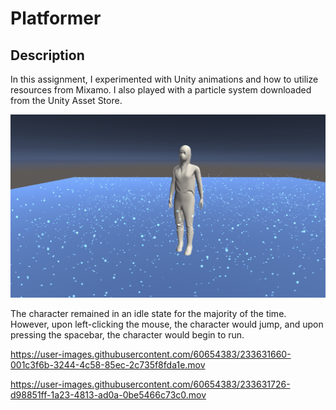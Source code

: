 **Platformer**
===================

Description 
----------
In this assignment, I experimented with Unity animations and how to utilize resources from Mixamo. I also played with a particle system downloaded from the Unity Asset Store. 

![](screenshot.png)

The character remained in an idle state for the majority of the time. However, upon left-clicking the mouse, the character would jump, and upon pressing the spacebar, the character would begin to run.



https://user-images.githubusercontent.com/60654383/233631660-001c3f6b-3244-4c58-85ec-2c735f8fda1e.mov

https://user-images.githubusercontent.com/60654383/233631726-d98851ff-1a23-4813-ad0a-0be5466c73c0.mov

